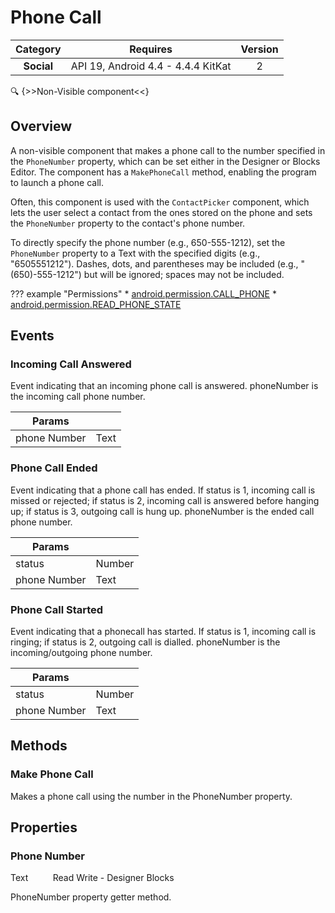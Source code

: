 # Phone Call

| Category | Requires | Version |
|:--------:|:-------:|:--------:|
|**Social**|<span class="chip chip-any">API 19, Android 4.4 - 4.4.4 KitKat</span>|<span class="chip chip-number">2</span>|

:mag: {>>Non-Visible component<<}

## Overview

A non-visible component that makes a phone call to the number specified in the `` PhoneNumber `` property, which can be set either in the Designer or Blocks Editor. The component has a `` MakePhoneCall `` method, enabling the program to launch a phone call.

Often, this component is used with the `` ContactPicker `` component, which lets the user select a contact from the ones stored on the phone and sets the `` PhoneNumber `` property to the contact's phone number.

To directly specify the phone number (e.g., 650-555-1212), set the `` PhoneNumber `` property to a Text with the specified digits (e.g., "6505551212"). Dashes, dots, and parentheses may be included (e.g., "(650)-555-1212") but will be ignored; spaces may not be included.

??? example "Permissions"
    * [android.permission.CALL_PHONE](https://developer.android.com/reference/android/Manifest.permission.html#CALL_PHONE)
    * [android.permission.READ_PHONE_STATE](https://developer.android.com/reference/android/Manifest.permission.html#READ_PHONE_STATE)

## Events

### Incoming Call Answered

Event indicating that an incoming phone call is answered. phoneNumber is the incoming call phone number.

<div class="block" ai2-block="event" not-rendered="true" value="%7B%22componentName%22:%20%22Phone%20Call%22,%20%22name%22:%20%22Incoming%20Call%20Answered%22,%20%22params%22:%20%5B%22phone%20Number%22%5D%7D"></div>

| Params | []() |
|--------|------|
|phone Number|<span class="chip chip-text">Text</span>|


### Phone Call Ended

Event indicating that a phone call has ended. If status is 1, incoming call is missed or rejected; if status is 2, incoming call is answered before hanging up; if status is 3, outgoing call is hung up. phoneNumber is the ended call phone number.

<div class="block" ai2-block="event" not-rendered="true" value="%7B%22componentName%22:%20%22Phone%20Call%22,%20%22name%22:%20%22Phone%20Call%20Ended%22,%20%22params%22:%20%5B%22status%22,%20%22phone%20Number%22%5D%7D"></div>

| Params | []() |
|--------|------|
|status|<span class="chip chip-number">Number</span>|
|phone Number|<span class="chip chip-text">Text</span>|


### Phone Call Started

Event indicating that a phonecall has started. If status is 1, incoming call is ringing; if status is 2, outgoing call is dialled. phoneNumber is the incoming/outgoing phone number.

<div class="block" ai2-block="event" not-rendered="true" value="%7B%22componentName%22:%20%22Phone%20Call%22,%20%22name%22:%20%22Phone%20Call%20Started%22,%20%22params%22:%20%5B%22status%22,%20%22phone%20Number%22%5D%7D"></div>

| Params | []() |
|--------|------|
|status|<span class="chip chip-number">Number</span>|
|phone Number|<span class="chip chip-text">Text</span>|


## Methods

### Make Phone Call

Makes a phone call using the number in the PhoneNumber property.

<div class="block" ai2-block="method" not-rendered="true" value="%7B%22componentName%22:%20%22Phone%20Call%22,%20%22name%22:%20%22Make%20Phone%20Call%22,%20%22output%22:%20false,%20%22params%22:%20%5B%5D%7D"></div>


## Properties

### Phone Number

<span class="chip chip-text">Text</span><span style="user-select: none;">&nbsp;&nbsp;&nbsp;&nbsp;&nbsp;&nbsp;&nbsp;&nbsp;&nbsp;&nbsp;</span><span class="chip chip-rw">Read</span><span style="user-select: none;">&nbsp;</span><span class="chip chip-rw">Write</span><span style="user-select: none;">&nbsp;</span>-<span style="user-select: none;">&nbsp;</span><span class="chip chip-bd">Designer</span><span style="user-select: none;">&nbsp;</span><span class="chip chip-bd">Blocks</span><span style="user-select: none;">&nbsp;</span>

PhoneNumber property getter method.

<div class="block" ai2-block="property" not-rendered="true" value="%7B%22componentName%22:%20%22Phone%20Call%22,%20%22name%22:%20%22Phone%20Number%22,%20%22getter%22:%20true%7D"></div>
<div class="block" ai2-block="property" not-rendered="true" value="%7B%22componentName%22:%20%22Phone%20Call%22,%20%22name%22:%20%22Phone%20Number%22,%20%22getter%22:%20false%7D"></div>
